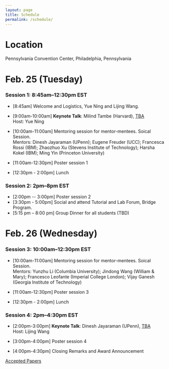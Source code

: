```yaml
---
layout: page
title: Schedule
permalink: /schedule/
---
```


# Location
Pennsylvania Convention Center, Philadelphia, Pennsylvania 

# Feb. 25 (Tuesday)

### Session 1: 8:45am–12:30pm EST

- [8:45am] Welcome and Logistics, Yue Ning and Lijing Wang.
  
- [9:00am-10:00am] **Keynote Talk**: Milind Tambe (Harvard), [TBA](../speakers/) \
Host: Yue Ning

- [10:00am-11:00am] Mentoring session for mentor-mentees. Soical Session. \
  Mentors: Dinesh Jayaraman (UPenn);  Eugene Freuder (UCC); Francesca Rossi (IBM); Zhaozhuo Xu (Stevens Institute of Technology); Harsha Kokel (IBM); Ming Yin (Princeton University)

- [11:00am-12:30pm]  Poster session 1
 
- [12:30pm - 2:00pm] Lunch  

### Session 2: 2pm–8pm EST

- [2:00pm -- 3:00pm] Poster session 2
- [3:30pm - 5:00pm] Social and attend Tutorial and Lab Forum, Bridge Program.
- [5:15 pm – 8:00 pm] Group Dinner for all students (TBD)



# Feb. 26 (Wednesday)

### Session 3: 10:00am–12:30pm EST

- [10:00am-11:00am] Mentoring session for mentor-mentees. Soical Session. \
  Mentors: Yunzhu Li (Columbia University); Jindong Wang (William & Mary); Francesco Leofante (Imperial College London); Vijay Ganesh (Georgia Institute of Technology)

- [11:00am-12:30pm]  Poster session 3

- [12:30pm - 2:00pm] Lunch 

### Session 4: 2pm–4:30pm EST

- [2:00pm-3:00pm] **Keynote Talk**:  Dinesh Jayaraman (UPenn), [TBA](../speakers/) \
Host: Lijing Wang

- [3:00pm-4:00pm]  Poster session 4

- [4:00pm-4:30pm] Closing Remarks and Award Announcement



[Accepted Papers](../papers)
